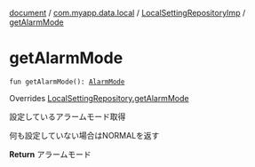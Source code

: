 [document](../../index.md) / [com.myapp.data.local](../index.md) / [LocalSettingRepositoryImp](index.md) / [getAlarmMode](./get-alarm-mode.md)

# getAlarmMode

`fun getAlarmMode(): `[`AlarmMode`](../../com.myapp.domain.model.value/-alarm-mode/index.md)

Overrides [LocalSettingRepository.getAlarmMode](../../com.myapp.domain.repository/-local-setting-repository/get-alarm-mode.md)

設定しているアラームモード取得

何も設定していない場合はNORMALを返す

**Return**
アラームモード

